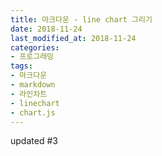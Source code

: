 ```yaml
---
title: 마크다운 - line chart 그리기
date: 2018-11-24
last_modified_at: 2018-11-24
categories:
- 프로그래밍
tags:
- 마크다운
- markdown
- 라인차트
- linechart
- chart.js
---
```


updated #3

<canvas id="canvas" width="800" height="600"></canvas>

<script>
var MONTHS = ['January', 'February', 'March', 'April', 'May', 'June', 'July', 'August', 'September', 'October', 'November', 'December'];
new Chart(document.getElementById("canvas"), {
    type: 'line',
    data: {
        labels: ['January', 'February', 'March', 'April', 'May', 'June', 'July'],
        datasets: [{
            label: 'My First dataset',
            data: [
                10,
                20,
                30,
                40,
                10,
                5,
                15
            ],
            fill: false,
        }, {
            label: 'My Second dataset',
            fill: false,
            data: [
                40,
                10,
                50,
                60,
                10,
                35,
                72
            ],
        }]
    },
    options: {
        responsive: true,
        title: {
            display: true,
            text: 'Chart.js Line Chart'
        },
        tooltips: {
            mode: 'index',
            intersect: false,
        },
        hover: {
            mode: 'nearest',
            intersect: true
        },
        scales: {
            xAxes: [{
                display: true,
                scaleLabel: {
                    display: true,
                    labelString: 'Month'
                }
            }],
            yAxes: [{
                display: true,
                scaleLabel: {
                    display: true,
                    labelString: 'Value'
                }
            }]
        }
    }
});

</script>